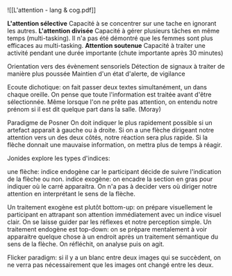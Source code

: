 ![[L'attention - lang & cog.pdf]]

**L'attention sélective**
Capacité à se concentrer sur une tache en ignorant les autres.
**L'attention divisée**
Capacité à gérer plusieurs tâches en même temps (multi-tasking). Il n'a pas été démontré que les femmes sont plus efficaces au multi-tasking.
**Attention soutenue**
Capacité à traiter une activité pendant une durée importante (chute importante après 30 minutes)


Orientation vers des évènement sensoriels
Détection de signaux à traiter de manière plus poussée
Maintien d'un état d'alerte, de vigilance

Ecoute dichotique: on fait passer deux textes simultanément, un dans chaque oreille.
On pense que toute l'information est traitée avant d'être sélectionnée. Même lorsque l'on ne prête pas attention, on entendu notre prénom si il est dit quelque part dans la salle. (Moray)

Paradigme de Posner
On doit indiquer le plus rapidement possible si un artefact apparait à gauche ou à droite. 
Si on a une flèche dirigeant notre attention vers un des deux côtés, notre réaction sera plus rapide. Si la flèche donnait une mauvaise information, on mettra plus de temps à réagir. 

Jonides explore les types d'indices:

une flèche: indice endogène car le participant décide de suivre l'indication de la flèche ou non.
indice exogène: on encadre la section en gras pour indiquer où le carré apparaitra. On n'a pas à decider vers où diriger notre attention en interprétant le sens de la flèche.

Un traitement exogène est plutôt bottom-up: on prépare visuellement le participant en attrapant son attention immédiatement avec un indice visuel clair. On se laisse guider par les réflexes et notre perception simple.
Un traitement endogène est top-down: on se prépare mentalement à voir apparaitre quelque chose à un endroit après un traitement sémantique du sens de la flèche. On réfléchit, on analyse puis on agit. 

Flicker paradigm: si il y a un  blanc entre deux images qui se succèdent, on ne verra pas nécessairement que les images ont changé entre les deux.


